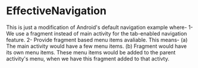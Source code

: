 EffectiveNavigation
===================

This is just a modification of Android's default navigation example where-
1- We use a fragment instead of main activity for the tab-enabled navigation feature.
2- Provide fragment based menu items avaliable. This means-
	(a) The main activity would have a few menu items.
	(b) Fragment would have its own menu items. These menu items would be added to the parent activity's menu, when we have this fragment added to that activty.
